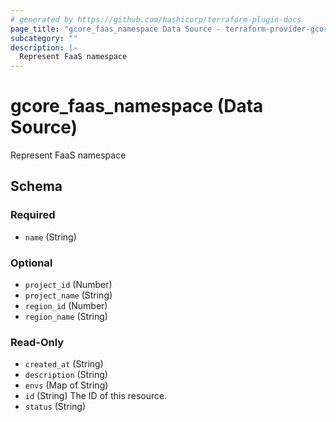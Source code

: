 ```yaml
---
# generated by https://github.com/hashicorp/terraform-plugin-docs
page_title: "gcore_faas_namespace Data Source - terraform-provider-gcore"
subcategory: ""
description: |-
  Represent FaaS namespace
---
```


# gcore_faas_namespace (Data Source)

Represent FaaS namespace



<!-- schema generated by tfplugindocs -->
## Schema

### Required

- `name` (String)

### Optional

- `project_id` (Number)
- `project_name` (String)
- `region_id` (Number)
- `region_name` (String)

### Read-Only

- `created_at` (String)
- `description` (String)
- `envs` (Map of String)
- `id` (String) The ID of this resource.
- `status` (String)
